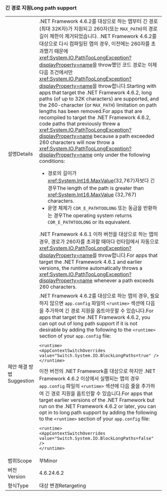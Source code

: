 ### <a name="long-path-support"></a><span data-ttu-id="85151-101">긴 경로 지원</span><span class="sxs-lookup"><span data-stu-id="85151-101">Long path support</span></span>

|   |   |
|---|---|
|<span data-ttu-id="85151-102">설명</span><span class="sxs-lookup"><span data-stu-id="85151-102">Details</span></span>|<span data-ttu-id="85151-103">.NET Framework 4.6.2를 대상으로 하는 앱부터 긴 경로(최대 32K자)가 지원되고 260자(또는 <code>MAX_PATH</code>)의 경로 길이 제한이 제거되었습니다. .NET Framework 4.6.2를 대상으로 다시 컴파일된 앱의 경우, 이전에는 260자를 초과했기 때문에 <xref:System.IO.PathTooLongException?displayProperty=name>을 throw했던 코드 경로는 이제 다음 조건에서만 <xref:System.IO.PathTooLongException?displayProperty=name>을 throw합니다.</span><span class="sxs-lookup"><span data-stu-id="85151-103">Starting with apps that target the .NET Framework 4.6.2, long paths (of up to 32K characters) are supported, and the 260-character (or <code>MAX_PATH</code>) limitation on path lengths has been removed.For apps that are recompiled to target the .NET Framework 4.6.2, code paths that previously threw a <xref:System.IO.PathTooLongException?displayProperty=name> because a path exceeded 260 characters will now throw a <xref:System.IO.PathTooLongException?displayProperty=name> only under the following conditions:</span></span><ul><li><span data-ttu-id="85151-104">경로의 길이가 <xref:System.Int16.MaxValue>(32,767)자보다 긴 경우</span><span class="sxs-lookup"><span data-stu-id="85151-104">The length of the path is greater than <xref:System.Int16.MaxValue> (32,767) characters.</span></span></li><li><span data-ttu-id="85151-105">운영 체제가 <code>COR_E_PATHTOOLONG</code> 또는 동급을 반환하는 경우</span><span class="sxs-lookup"><span data-stu-id="85151-105">The operating system returns <code>COR_E_PATHTOOLONG</code> or its equivalent.</span></span></li></ul><span data-ttu-id="85151-106">.NET Framework 4.6.1 이하 버전을 대상으로 하는 앱의 경우, 경로가 260자를 초과할 때마다 런타임에서 자동으로 <xref:System.IO.PathTooLongException?displayProperty=name>을 throw합니다.</span><span class="sxs-lookup"><span data-stu-id="85151-106">For apps that target the .NET Framework 4.6.1 and earlier versions, the runtime automatically throws a <xref:System.IO.PathTooLongException?displayProperty=name> whenever a path exceeds 260 characters.</span></span>|
|<span data-ttu-id="85151-107">제안 해결 방법</span><span class="sxs-lookup"><span data-stu-id="85151-107">Suggestion</span></span>|<span data-ttu-id="85151-108">.NET Framework 4.6.2를 대상으로 하는 앱의 경우, 필요하지 않으면 <code>app.config</code> 파일의 <code>&lt;runtime&gt;</code> 섹션에 다음을 추가하여 긴 경로 지원을 옵트아웃할 수 있습니다.</span><span class="sxs-lookup"><span data-stu-id="85151-108">For apps that target the .NET Framework 4.6.2, you can opt out of long path support if it is not desirable by adding the following to the <code>&lt;runtime&gt;</code> section of your <code>app.config</code> file:</span></span><pre><code class="language-xml">&lt;runtime&gt;&#13;&#10;&lt;AppContextSwitchOverrides value=&quot;Switch.System.IO.BlockLongPaths=true&quot; /&gt;&#13;&#10;&lt;/runtime&gt;&#13;&#10;</code></pre><span data-ttu-id="85151-109">이전 버전의 .NET Framework를 대상으로 하지만 .NET Framework 4.6.2 이상에서 실행되는 앱의 경우 <code>app.config</code> 파일의 <code>&lt;runtime&gt;</code> 섹션에 다음 줄을 추가하여 긴 경로 지원을 옵트인할 수 있습니다.</span><span class="sxs-lookup"><span data-stu-id="85151-109">For apps that target earlier versions of the .NET Framework but run on the .NET Framework 4.6.2 or later, you can opt in to long path support by adding the following to the <code>&lt;runtime&gt;</code> section of your <code>app.config</code> file:</span></span><pre><code class="language-xml">&lt;runtime&gt;&#13;&#10;&lt;AppContextSwitchOverrides value=&quot;Switch.System.IO.BlockLongPaths=false&quot; /&gt;&#13;&#10;&lt;/runtime&gt;&#13;&#10;</code></pre>|
|<span data-ttu-id="85151-110">범위</span><span class="sxs-lookup"><span data-stu-id="85151-110">Scope</span></span>|<span data-ttu-id="85151-111">부</span><span class="sxs-lookup"><span data-stu-id="85151-111">Minor</span></span>|
|<span data-ttu-id="85151-112">버전</span><span class="sxs-lookup"><span data-stu-id="85151-112">Version</span></span>|<span data-ttu-id="85151-113">4.6.2</span><span class="sxs-lookup"><span data-stu-id="85151-113">4.6.2</span></span>|
|<span data-ttu-id="85151-114">형식</span><span class="sxs-lookup"><span data-stu-id="85151-114">Type</span></span>|<span data-ttu-id="85151-115">대상 변경</span><span class="sxs-lookup"><span data-stu-id="85151-115">Retargeting</span></span>|

